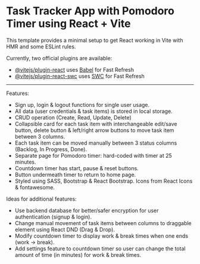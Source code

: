 # Task Tracker App with Pomodoro Timer using React + Vite

This template provides a minimal setup to get React working in Vite with HMR and some ESLint rules.

Currently, two official plugins are available:

- [@vitejs/plugin-react](https://github.com/vitejs/vite-plugin-react/blob/main/packages/plugin-react/README.md) uses [Babel](https://babeljs.io/) for Fast Refresh
- [@vitejs/plugin-react-swc](https://github.com/vitejs/vite-plugin-react-swc) uses [SWC](https://swc.rs/) for Fast Refresh
----------------------------------------------------------

Features:

- Sign up, login & logout functions for single user usage.
- All data (user credentials & task items) is stored in local storage.
- CRUD operation (Create, Read, Update, Delete)
- Collapsible card for each task item with interchangeable edit/save button, delete button & left/right arrow buttons to move task item between 3 columns.
- Each task item can be moved manually between 3 status columns (Backlog, In Progress, Done).
- Separate page for Pomodoro timer: hard-coded with timer at 25 minutes.
- Countdown timer has start, pause & reset buttons.
- Button undermeath timer to return to home page.
- Styled using SASS, Bootstrap & React Bootstrap. Icons from React Icons & fontawesome.


Ideas for additional features:

- Use backend database for better/safer encryption for user authentication (signup & login).
- Change manual movement of task items between columns to draggable element using React DND (Drag & Drop).
- Modify countdown timer to display work & break times when one ends (work -> break).
- Add settings feature to countdown timer so user can change the total amount of time (in minutes) for work & break times.
